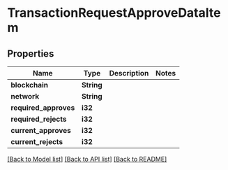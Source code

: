 # TransactionRequestApproveDataItem

## Properties

Name | Type | Description | Notes
------------ | ------------- | ------------- | -------------
**blockchain** | **String** |  | 
**network** | **String** |  | 
**required_approves** | **i32** |  | 
**required_rejects** | **i32** |  | 
**current_approves** | **i32** |  | 
**current_rejects** | **i32** |  | 

[[Back to Model list]](../README.md#documentation-for-models) [[Back to API list]](../README.md#documentation-for-api-endpoints) [[Back to README]](../README.md)


